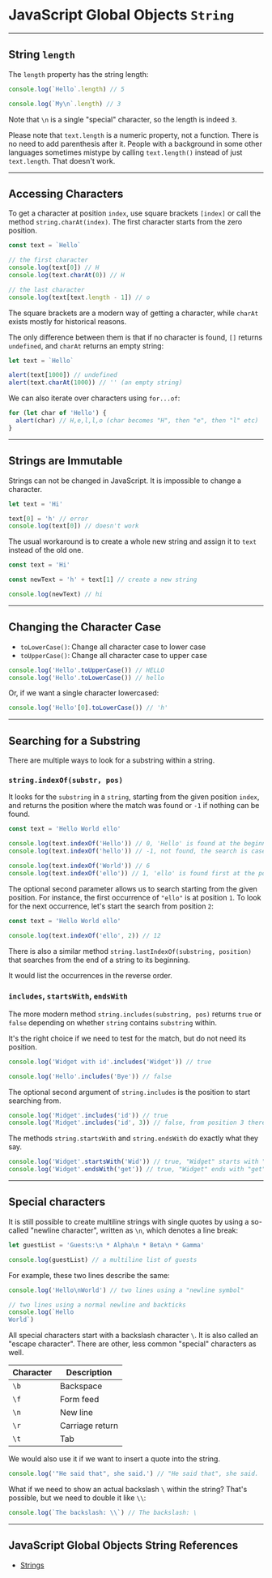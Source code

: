 # JavaScript Global Objects `String`

---

## String `length`

The `length` property has the string length:

```js
console.log(`Hello`.length) // 5
```

```js
console.log(`My\n`.length) // 3
```

Note that `\n` is a single "special" character, so the length is indeed `3`.

Please note that `text.length` is a numeric property, not a function. There is no need to add parenthesis after it. People with a background in some other languages sometimes mistype by calling `text.length()` instead of just `text.length`. That doesn't work.

---

## Accessing Characters

To get a character at position `index`, use square brackets `[index]` or call the method `string.charAt(index)`. The first character starts from the zero position.

```js
const text = `Hello`

// the first character
console.log(text[0]) // H
console.log(text.charAt(0)) // H

// the last character
console.log(text[text.length - 1]) // o
```

The square brackets are a modern way of getting a character, while `charAt` exists mostly for historical reasons.

The only difference between them is that if no character is found, `[]` returns `undefined`, and `charAt` returns an empty string:

```js
let text = `Hello`

alert(text[1000]) // undefined
alert(text.charAt(1000)) // '' (an empty string)
```

We can also iterate over characters using `for...of`:

```js
for (let char of 'Hello') {
  alert(char) // H,e,l,l,o (char becomes "H", then "e", then "l" etc)
}
```

---

## Strings are Immutable

Strings can not be changed in JavaScript. It is impossible to change a character.

```js
let text = 'Hi'

text[0] = 'h' // error
console.log(text[0]) // doesn't work
```

The usual workaround is to create a whole new string and assign it to `text` instead of the old one.

```js
const text = 'Hi'

const newText = 'h' + text[1] // create a new string

console.log(newText) // hi
```

---

## Changing the Character Case

- `toLowerCase()`: Change all character case to lower case
- `toUpperCase()`: Change all character case to upper case

```js
console.log('Hello'.toUpperCase()) // HELLO
console.log('Hello'.toLowerCase()) // hello
```

Or, if we want a single character lowercased:

```js
console.log('Hello'[0].toLowerCase()) // 'h'
```

---

## Searching for a Substring

There are multiple ways to look for a substring within a string.

### `string.indexOf(substr, pos)`

It looks for the `substring` in a `string`, starting from the given position `index`, and returns the position where the match was found or `-1` if nothing can be found.

```js
const text = 'Hello World ello'

console.log(text.indexOf('Hello')) // 0, 'Hello' is found at the beginning
console.log(text.indexOf('hello')) // -1, not found, the search is case-sensitive

console.log(text.indexOf('World')) // 6
console.log(text.indexOf('ello')) // 1, 'ello' is found first at the position 1, inside 'Hello'
```

The optional second parameter allows us to search starting from the given position. For instance, the first occurrence of `"ello"` is at position `1`. To look for the next occurrence, let's start the search from position `2`:

```js
const text = 'Hello World ello'

console.log(text.indexOf('ello', 2)) // 12
```

There is also a similar method `string.lastIndexOf(substring, position)` that searches from the end of a string to its beginning.

It would list the occurrences in the reverse order.

### `includes`, `startsWith`, `endsWith`

The more modern method `string.includes(substring, pos)` returns `true` or `false` depending on whether `string` contains `substring` within.

It's the right choice if we need to test for the match, but do not need its position.

```js
console.log('Widget with id'.includes('Widget')) // true

console.log('Hello'.includes('Bye')) // false
```

The optional second argument of `string.includes` is the position to start searching from.

```js
console.log('Midget'.includes('id')) // true
console.log('Midget'.includes('id', 3)) // false, from position 3 there is no "id"
```

The methods `string.startsWith` and `string.endsWith` do exactly what they say.

```js
console.log('Widget'.startsWith('Wid')) // true, "Widget" starts with "Wid"
console.log('Widget'.endsWith('get')) // true, "Widget" ends with "get"
```

---

## Special characters

It is still possible to create multiline strings with single quotes by using a so-called "newline character", written as `\n`, which denotes a line break:

```js
let guestList = 'Guests:\n * Alpha\n * Beta\n * Gamma'

console.log(guestList) // a multiline list of guests
```

For example, these two lines describe the same:

```js
console.log('Hello\nWorld') // two lines using a "newline symbol"

// two lines using a normal newline and backticks
console.log(`Hello
World`)
```

All special characters start with a backslash character `\`. It is also called an "escape character". There are other, less common "special" characters as well.

| Character | Description     |
| --------- | --------------- |
| `\b`      | Backspace       |
| `\f`      | Form feed       |
| `\n`      | New line        |
| `\r`      | Carriage return |
| `\t`      | Tab             |

We would also use it if we want to insert a quote into the string.

```js
console.log('"He said that", she said.') // "He said that", she said.
```

What if we need to show an actual backslash `\` within the string? That's possible, but we need to double it like `\\`:

```js
console.log(`The backslash: \\`) // The backslash: \
```

---

## JavaScript Global Objects String References

- [Strings](http://javascript.info/string)
